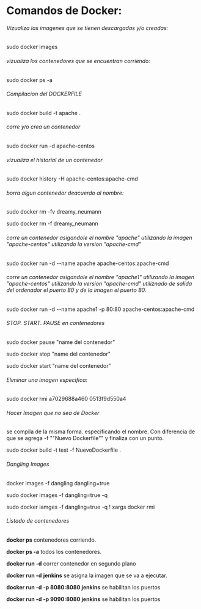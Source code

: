 # Comandos de Docker:

###### Vizualiza las imagenes que se tienen descargadas y/o creadas:

sudo docker images

###### vizualiza los contenedores que se encuentran corriendo:

sudo docker ps -a

###### Compilacion del DOCKERFILE

sudo docker build -t apache .

###### corre y/o crea un contenedor

sudo docker run -d apache-centos

###### vizualiza el historial de un contenedor

sudo docker history -H apache-centos:apache-cmd

###### borra algun contenedor deacuerdo al nombre:

sudo docker rm -fv dreamy_neumann

sudo docker rm -f dreamy_neumann

###### corre un contenedor asigandole el nombre "apache" utilizando la imagen "apache-centos" utilizando la version "apache-cmd"

sudo docker run -d --name apache apache-centos:apache-cmd

###### corre un contenedor asigandole el nombre "apache1" utilizando la imagen "apache-centos" utilizando la version "apache-cmd" utiliznado de salida del ordenador el puerto 80 y de la imagen el puerto 80.

sudo docker run -d --name apache1 -p 80:80  apache-centos:apache-cmd

###### STOP. START. PAUSE en contenedores

sudo docker pause "name del contenedor"

sudo docker stop "name del contenedor"

sudo docker start "name del contenedor"

###### Eliminar una imagen especifica:

sudo docker rmi a7029688a460 0513f9d550a4

###### Hacer Imagen que no sea de Docker

se compila de la misma forma. especificando el nombre. Con diferencia de que se agrega -f ""Nuevo Dockerfile"" y finaliza con un punto.

sudo docker build -t test -f NuevoDockerfile .

###### Dangling Images

docker images -f dangling dangling=true

sudo docker images -f dangling=true -q

sudo docker iamges -f dangling=true -q ! xargs docker rmi

###### Listado de contenedores

**docker ps** contenedores corriendo.

**docker ps -a** todos los contenedores.

**docker run -d** correr contenedor en segundo plano

**docker run -d** **jenkins** se asigna la imagen que se va a ejecutar.

**docker run -d -p 8080:8080 jenkins** se habilitan los puertos

**docker run -d -p 9090:8080 jenkins** se habilitan los puertos
